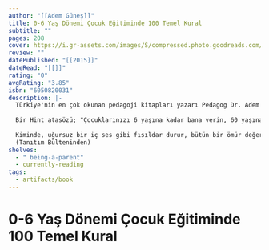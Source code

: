 ```yaml
---
author: "[[Adem Güneş]]"
title: 0-6 Yaş Dönemi Çocuk Eğitiminde 100 Temel Kural
subtitle: ""
pages: 208
cover: https://i.gr-assets.com/images/S/compressed.photo.goodreads.com/books/1436019496l/25848063.jpg
review: ""
datePublished: "[[2015]]"
dateRead: "[[]]"
rating: "0"
avgRating: "3.85"
isbn: "6050820031"
description: |-
  Türkiye'nin en çok okunan pedagoji kitapları yazarı Pedagog Dr. Adem Güneş, bu kez çocukluk döneminin en kritik çağını ele aldı. Çocuğun kişiliğinin ana hatlarının oluştuğu 0-6 yaş dönemi ve bu dönemde kaçırılmaması gereken 100 Temel Kural'ı kısa, öz ve sade bir dille bu eserde topladı.  
    
  Bir Hint atasözü; "Çocuklarınızı 6 yaşına kadar bana verin, 60 yaşına kadar sizin olsun…" der… Pedagojik açıdan doğrudur bu söz… Zira çocukluk dönemi, his edinim dönemidir… Ve hangi his yerleşirse 6 yaşına kadar çocuğa; o, huya dönüşür… İncecik sızı bırakır duyguda, sökülüp atılması kolay olmayan…  
    
  Kiminde, uğursuz bir iç ses gibi fısıldar durur, bütün bir ömür değersizlik hissettirir insana iliklerine kadar… Kiminde ise cıvıl cıvıl bir iç kıpırtısı verir, dinmek bilmez yaşama sevinci… Ve en zor anlarda çocukluğun tebessümü koşar gelir yardıma... Her insanın sadece bir kez çocuk olma hakkı vardır… O da anne babasının çocukluğunu yaşamasına izin verdiği kadardır…  
  (Tanıtım Bülteninden)
shelves:
  - " being-a-parent"
  - currently-reading
tags:
  - artifacts/book
---
```

#  0-6 Yaş Dönemi Çocuk Eğitiminde 100 Temel Kural
